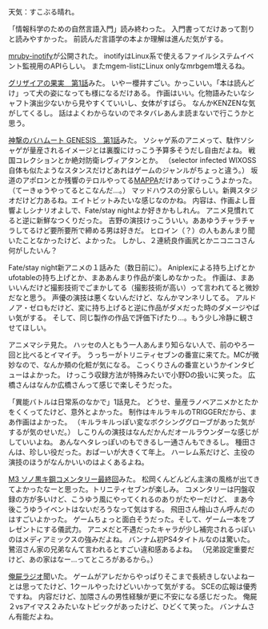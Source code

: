 天気：すこぶる晴れ。

「情報科学のための自然言語入門」読み終わった。
入門書ってだけあって割りと読みやすかった。
前読んだ言語学の本よか理解は進んだ気がする。

[mruby-inotify](https://github.com/FlavourSys/mruby-inotify)が公開された。
inotifyはLinux系で使えるファイルシステムイベント監視用のAPIらしい。
またmgem-listにLinux onlyなmrbgem増えるね。

[グリザイアの果実　第1話](http://www.nicovideo.jp/watch/1412325385)みた。
いやー櫻井すごい。かっこいい。「本は読んどけ」って犬の姿になっても様になるだけある。
作画はいい。化物語みたいなシャフト演出少ないから見やすくていいし、女体がすばら。
なんかKENZENな気がしてくるし。
話はよくわからないのでネタバレあんま読まないで行こうかと思う。

[神撃のバハムート GENESIS　第1話](http://www.nicovideo.jp/watch/1412324675)みた。
ソシャゲ系のアニメって、駄作ソシャゲが量産されるイメージとは裏腹にけっこう予算多そうだし自由だよね。
戦国コレクションとか絶対防衛レヴィアタンとか。
（selector infected WIXOSS自体も似たようなスタンスだけどあれはゲームのジャンルがちょっと違う。）
坂道のアポロンとか残響のテロルやってる[MAPPA](http://www.mappa.co.jp/)だけあってけっこうよかった。
（てーきゅうやってるとこなんだ...。）
マッドハウスの分家らしい。新興スタジオだけど力あるね。エイトビットみたいな感じなのかね。
内容は、作画よし音響よしシナリオよしで、Fate/stay nightよか好きかもしれん。
アニメ見慣れてると逆に新鮮なつくりだった。
吉野の演技けっこういい。ああゆうチャラチャラしてるけど要所要所で締める男は好きだ。
ヒロイン（？）の人もあんまり聞いたことなかったけど、よかった。
しかし、２連続良作画尻とかニコニコさん何がしたいん？

Fate/stay night新アニメの１話みた（数日前に）。
Aniplexによる持ち上げとかufotableの持ち上げとか、まああんまり作品が楽しめなかった。
作画は、まあいいんだけど撮影技術でごまかしてる（撮影技術が高い）って言われてると微妙だなと思う。
声優の演技は悪くないんだけど、なんかマンネリしてる。
アルドノア・ゼロもだけど、変に持ち上げると逆に作品がダメだった時のダメージやばい気がする。
そして、同じ製作の作品で評価下げたり...。もう少し冷静に観させてほしい。

アニメマシテ見た。
ハッセの人ともう一人あんまり知らない人で、前のやろー回と比べるとイマイチ。
うっちーがトリニティセブンの番宣に来てた。MCが微妙なので、なんか頬の化粧が気になる。
こっくりさんの番宣というかインタビューはよかった。
けっこう収録方法が特殊みたいで小野Dの扱いに笑った。
広橋さんはなんか広橋さんって感じで楽しそうだった。

「異能バトルは日常系のなかで」1話見た。
どうせ、量産ラノベアニメかとたかをくくってたけど、意外とよかった。
制作はキルラキルのTRIGGERだから、まあ作画はよかった。
（キルラキルっぽい変なボクシンググローブがあった気がするが気のせいだ。）
しこりんの演技はなんだかんだオールラウンダーな感じがしていいよね。
あんなヘタレっぽいのもできるし一通さんもできるし。
種田さんは、珍しい役だった。おぱーいが大きくて年上。
ハーレム系だけど、主役の演技のほうがなんかいいのはよくあるよね。

[M3 ソノ黒キ鋼コメンタリー最終回](http://live.nicovideo.jp/watch/lv194984878)みた。
松岡くんどんどん主演の風格が出てきてよかったなーと思った。トリニティセブンが楽しみ。
コメンタリーは円盤収録の方が多いけど、こうゆう風にやってくれるのありがたやーだけど、
まあ今後こうゆうイベントはないだろうなって気はする。
飛田さん檜山さん呼んだのはすごいよかった。
ゲームちょっと面白そうだった。そして、ゲーム一本をプレゼントにする儀武力。
アニメだと不遇だったキャラが少し補完されるっぽいのはメディアミックスの強みだよね。
バンナム初PS4タイトルなのは驚いた。
鷺沼さん家の兄弟なんて言われるとすごい違和感あるよね。
（兄弟設定重要だけど、あの家はなー...ってところがあるから。）

[俺屍ラジオ](https://www.youtube.com/watch?v=sW84c4w8ruA)聞いた。
ゲームがアレだからやっぱりそこまで長続きしないよねーとは思ってたけど、1クールやったけどいいかって気がする。
SCEの広報は優秀ですね。
内容だけど、加隈さんの男性経験が更に不安になる感じだった。
俺屍２vsアイマス２みたいなトピックがあったけど、ひどくて笑った。
バンナムさん有能だよね。
